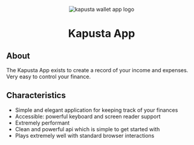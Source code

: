 <p align="center">
  <img src="https://kapusta-app.netlify.app/static/media/logo.a5e2684a.svg" alt="kapusta wallet app logo" />
</p>
<h1 align="center">Kapusta App</h1>

## About

The Kapusta App exists to create a record of your income and expenses. Very easy
to control your finance.

## Characteristics

- Simple and elegant application for keeping track of your finances
- Accessible: powerful keyboard and screen reader support
- Extremely performant
- Clean and powerful api which is simple to get started with
- Plays extremely well with standard browser interactions

